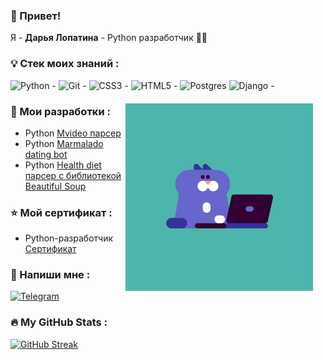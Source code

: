 ### 🤚 Привет!
Я - <b>Дарья Лопатина</b> - Python разработчик 👩‍💻

### 💡 Стек моих знаний :
![Python - ](https://img.shields.io/badge/python-3670A0?style=for-the-badge&logo=python&logoColor=ffdd54)
![Git - ](https://img.shields.io/badge/git-%23F05033.svg?style=for-the-badge&logo=git&logoColor=FFDAB9)
![CSS3 - ](https://img.shields.io/badge/css3-%231572B6.svg?style=for-the-badge&logo=css3&logoColor=ADD8E6)
![HTML5 - ](https://img.shields.io/badge/html5-%23E34F26.svg?style=for-the-badge&logo=html5&logoColor=FFDAB9)
![Postgres](https://img.shields.io/badge/postgres-%23316192.svg?style=for-the-badge&logo=postgresql&logoColor=E0FFFF)
![Django - ](https://img.shields.io/badge/django-%23092E20.svg?style=for-the-badge&logo=django&logoColor=8FBC8F)
<div style="margin: 20px"><img align="right" alt="GIF" src="https://github.com/pythonistka/pythonistka/blob/master/cat.gif" width="300" height="300"  /></div>

### 📒 Мои разработки :
- Python [Mvideo парсер](https://github.com/pythonistka/parsingMvideo)
- Python [Marmalado dating bot](https://github.com/pythonistka/VKinder_Marmalado)
- Python [Health diet парсер с библиотекой Beautiful Soup](https://github.com/pythonistka/VKinder_Marmalado)

### ⭐ Мой сертификат :
- Python-разработчик [Сертификат](https://github.com/pythonistka/pythonistka/commit/fc077390cec7dffca1e791102fba66f1c1310da9)

### 📩 Напиши мне :
[![Telegram](https://img.shields.io/badge/Telegram-2CA5E0?style=for-the-badge&logo=telegram&logoColor=white)](https://t.me/wonder_dara)

### :fire: My GitHub Stats :
[![GitHub Streak](http://github-readme-streak-stats.herokuapp.com?user=pythonistka&theme=tokyonight_duo)](https://git.io/streak-stats)


